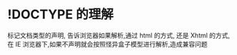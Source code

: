 # !DOCTYPE 的理解

标记文档类型的声明, 告诉浏览器如果解析,通过 html 的方式, 还是 Xhtml 的方式, 在 IE 浏览器下,如果不声明就会按照怪异盒子模型进行解析,造成兼容问题
